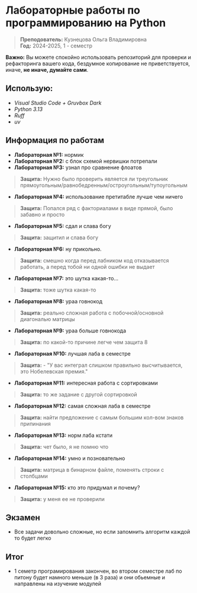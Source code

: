 # Лабораторные работы по программированию на Python

> **Преподователь:** Кузнецова Ольга Владимировна  
> **Год:** 2024-2025, 1 - семестр

**Важно:** Вы можете спокойно использовать репозиторий для проверки и рефакторинга вашего кода, бездумное копирование не приветствуется, иначе, **не иначе, думайте сами**.

## Использую:
- *Visual Studio Code + Gruvbox Dark*
- *Python 3.13*
- *Ruff*
- *uv*


## Информация по работам
- **Лабораторная №1:** нормик
- **Лабораторная №2:** с блок схемой нервишки потрепали
- **Лабораторная №3:** узнал про сравнение флоатов
> **Защита:** Нужно было проверить является ли треугольник прямоугольным/равнобедренным/остроугольным/тупоугольным
- **Лабораторная №4:** использование претитабле лучше чем ничего 
> **Защита:** Попался ряд с факториалами в виде прямой, было забавно и просто
- **Лабораторная №5:** сдал и слава богу 
> **Защита:** защитил и слава богу 
- **Лабораторная №6:** ну прикольно.
> **Защита:** смешно когда перед лабником код отказывается работать, а перед тобой ни одной ошибки не выдает 
- **Лабораторная №7:** это шутка какая-то...
> **Защита:** тоже шутка какая-то 
- **Лабораторная №8:** ураа говнокод
> **Защита:** реально сложная работа с побочной/основной диагональю матрицы
- **Лабораторная №9:** ураа больше говнокода
> **Защита:** по какой-то причине легче чем защита 8
- **Лабораторная №10:** лучшая лаба в семестре
> **Защита:** - "У вас интеграл слишком правильно высчитывается, это Нобелевская премия."
- **Лабораторная №11:** интересная работа с сортировками
> **Защита:** то же задание с другой сортировкой
- **Лабораторная №12:** самая сложная лаба в семестре
> **Защита:** найти предложение с самым большим кол-вом знаков припинания
- **Лабораторная №13:** норм лаба кстати
> **Защита:** чет было, я не помню что
- **Лабораторная №14:** умно и позновательно
> **Защита:** матрица в бинарном файле, поменять строки с столбцами
- **Лабораторная №15:** кто это придумал и почему?
> **Защита:** у меня ее не проверили

## Экзамен
- Все задачи довольно сложные, но если запомнить алгоритм каждой то будет легко

## Итог
- 1 семетр програмирования закончен, во втором семестре лаб по питону будет намного меньше (в 3 раза) и они обьемные и направлены на изучение модулей